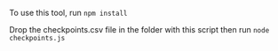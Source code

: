 To use this tool, run `npm install`

Drop the checkpoints.csv file in the folder with this script then run `node checkpoints.js`